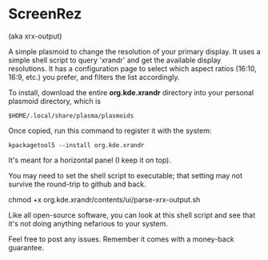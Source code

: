 # ScreenRez
(aka xrx-output)

A simple plasmoid to change the resolution of your primary display. It uses a simple shell script to query 'xrandr' and get the available display resolutions. It has a configuration page to select which aspect ratios (16:10, 16:9, etc.) you prefer, and filters the list accordingly.

To install, download the entire **org.kde.xrandr** directory into your personal plasmoid directory, which is

    $HOME/.local/share/plasma/plasmoids
    
Once copied, run this command to register it with the system:

    kpackagetool5 --install org.kde.xrandr
    
It's meant for a horizontal panel (I keep it on top). 

You may need to set the shell script to executable; that setting may not survive the round-trip to github and back.

   chmod +x org.kde.xrandr/contents/ui/parse-xrx-output.sh
   
Like all open-source software, you can look at this shell script and see that it's not doing anything nefarious to your system. 

Feel free to post any issues. Remember it comes with a money-back guarantee. 
